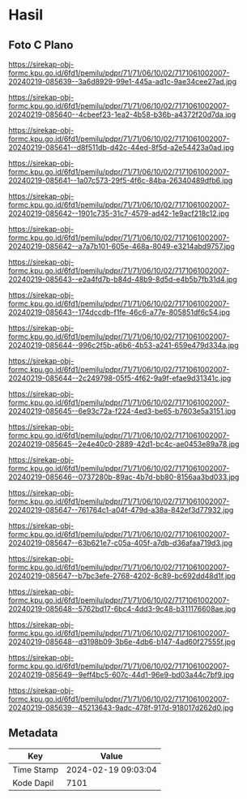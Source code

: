 # Hasil

## Foto C Plano

https://sirekap-obj-formc.kpu.go.id/6fd1/pemilu/pdpr/71/71/06/10/02/7171061002007-20240219-085639--3a6d8929-99e1-445a-ad1c-9ae34cee27ad.jpg

https://sirekap-obj-formc.kpu.go.id/6fd1/pemilu/pdpr/71/71/06/10/02/7171061002007-20240219-085640--4cbeef23-1ea2-4b58-b36b-a4372f20d7da.jpg

https://sirekap-obj-formc.kpu.go.id/6fd1/pemilu/pdpr/71/71/06/10/02/7171061002007-20240219-085641--d8f511db-d42c-44ed-8f5d-a2e54423a0ad.jpg

https://sirekap-obj-formc.kpu.go.id/6fd1/pemilu/pdpr/71/71/06/10/02/7171061002007-20240219-085641--1a07c573-29f5-4f6c-84ba-26340489dfb6.jpg

https://sirekap-obj-formc.kpu.go.id/6fd1/pemilu/pdpr/71/71/06/10/02/7171061002007-20240219-085642--1901c735-31c7-4579-ad42-1e9acf218c12.jpg

https://sirekap-obj-formc.kpu.go.id/6fd1/pemilu/pdpr/71/71/06/10/02/7171061002007-20240219-085642--a7a7b101-605e-468a-8049-e3214abd9757.jpg

https://sirekap-obj-formc.kpu.go.id/6fd1/pemilu/pdpr/71/71/06/10/02/7171061002007-20240219-085643--e2a4fd7b-b84d-48b9-8d5d-e4b5b7fb31d4.jpg

https://sirekap-obj-formc.kpu.go.id/6fd1/pemilu/pdpr/71/71/06/10/02/7171061002007-20240219-085643--174dccdb-f1fe-46c6-a77e-805851df6c54.jpg

https://sirekap-obj-formc.kpu.go.id/6fd1/pemilu/pdpr/71/71/06/10/02/7171061002007-20240219-085644--996c2f5b-a6b6-4b53-a241-659e479d334a.jpg

https://sirekap-obj-formc.kpu.go.id/6fd1/pemilu/pdpr/71/71/06/10/02/7171061002007-20240219-085644--2c249798-05f5-4f62-9a9f-efae9d31341c.jpg

https://sirekap-obj-formc.kpu.go.id/6fd1/pemilu/pdpr/71/71/06/10/02/7171061002007-20240219-085645--6e93c72a-f224-4ed3-be65-b7603e5a3151.jpg

https://sirekap-obj-formc.kpu.go.id/6fd1/pemilu/pdpr/71/71/06/10/02/7171061002007-20240219-085645--2e4e40c0-2889-42d1-bc4c-ae0453e89a78.jpg

https://sirekap-obj-formc.kpu.go.id/6fd1/pemilu/pdpr/71/71/06/10/02/7171061002007-20240219-085646--0737280b-89ac-4b7d-bb80-8156aa3bd033.jpg

https://sirekap-obj-formc.kpu.go.id/6fd1/pemilu/pdpr/71/71/06/10/02/7171061002007-20240219-085647--761764c1-a04f-479d-a38a-842ef3d77932.jpg

https://sirekap-obj-formc.kpu.go.id/6fd1/pemilu/pdpr/71/71/06/10/02/7171061002007-20240219-085647--63b621e7-c05a-405f-a7db-d36afaa719d3.jpg

https://sirekap-obj-formc.kpu.go.id/6fd1/pemilu/pdpr/71/71/06/10/02/7171061002007-20240219-085647--b7bc3efe-2768-4202-8c89-bc692dd48d1f.jpg

https://sirekap-obj-formc.kpu.go.id/6fd1/pemilu/pdpr/71/71/06/10/02/7171061002007-20240219-085648--5762bd17-6bc4-4dd3-9c48-b311176608ae.jpg

https://sirekap-obj-formc.kpu.go.id/6fd1/pemilu/pdpr/71/71/06/10/02/7171061002007-20240219-085648--d3198b09-3b6e-4db6-b147-4ad60f27555f.jpg

https://sirekap-obj-formc.kpu.go.id/6fd1/pemilu/pdpr/71/71/06/10/02/7171061002007-20240219-085649--9eff4bc5-607c-44d1-96e9-bd03a44c7bf9.jpg

https://sirekap-obj-formc.kpu.go.id/6fd1/pemilu/pdpr/71/71/06/10/02/7171061002007-20240219-085639--45213643-9adc-478f-917d-918017d262d0.jpg


## Metadata

| Key        | Value               |
| ---------- | ------------------- |
| Time Stamp | 2024-02-19 09:03:04 |
| Kode Dapil | 7101                |



